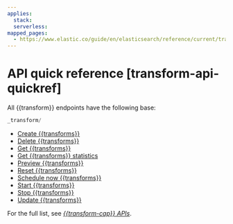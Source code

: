 ```yaml
---
applies:
  stack:
  serverless:
mapped_pages:
  - https://www.elastic.co/guide/en/elasticsearch/reference/current/transform-api-quickref.html
---
```


# API quick reference [transform-api-quickref]

All {{transform}} endpoints have the following base:

```js
_transform/
```

* [Create {{transforms}}](https://www.elastic.co/guide/en/elasticsearch/reference/current/put-transform.html)
* [Delete {{transforms}}](https://www.elastic.co/guide/en/elasticsearch/reference/current/delete-transform.html)
* [Get {{transforms}}](https://www.elastic.co/guide/en/elasticsearch/reference/current/get-transform.html)
* [Get {{transforms}} statistics](https://www.elastic.co/guide/en/elasticsearch/reference/current/get-transform-stats.html)
* [Preview {{transforms}}](https://www.elastic.co/guide/en/elasticsearch/reference/current/preview-transform.html)
* [Reset {{transforms}}](https://www.elastic.co/guide/en/elasticsearch/reference/current/reset-transform.html)
* [Schedule now {{transforms}}](https://www.elastic.co/guide/en/elasticsearch/reference/current/schedule-now-transform.html)
* [Start {{transforms}}](https://www.elastic.co/guide/en/elasticsearch/reference/current/start-transform.html)
* [Stop {{transforms}}](https://www.elastic.co/guide/en/elasticsearch/reference/current/stop-transform.html)
* [Update {{transforms}}](https://www.elastic.co/guide/en/elasticsearch/reference/current/update-transform.html)

For the full list, see [*{{transform-cap}} APIs*](https://www.elastic.co/guide/en/elasticsearch/reference/current/transform-apis.html).

